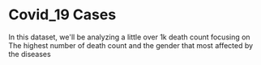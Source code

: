 # Covid_19 Cases
In this dataset, we'll be analyzing a little over 1k death count focusing on The highest number of death count and the gender that most affected by the diseases
